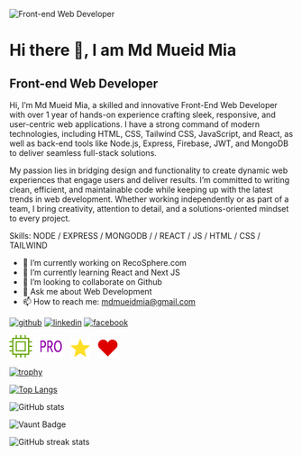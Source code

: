 ![Front-end Web Developer](https://scontent.fjsr17-1.fna.fbcdn.net/v/t39.30808-6/471546819_2584270808435736_2274969574795758737_n.jpg?stp=dst-jpg_s960x960_tt6&_nc_cat=104&ccb=1-7&_nc_sid=127cfc&_nc_eui2=AeHOm5p-MKE5j2CmmrDaR_pAzeXXOmEilbfN5dc6YSKVt1I4tkCDXXsG_DpQtWPCI2cdI4aylJJOasVHOWjv2Ru_&_nc_ohc=Cttxd8903OAQ7kNvgGxamFq&_nc_zt=23&_nc_ht=scontent.fjsr17-1.fna&_nc_gid=AD7ZSF557wr_M6dG6_uVNJA&oh=00_AYAivH2_jlxXIoF6RFexlcbbbLJHrNyqxAfIpeMMb7lt2Q&oe=67735EA4)



# Hi there 👋, I am Md Mueid Mia
## Front-end Web Developer


Hi, I’m Md Mueid Mia, a skilled and innovative Front-End Web Developer with over 1 year of hands-on experience crafting sleek, responsive, and user-centric web applications. I have a strong command of modern technologies, including HTML, CSS, Tailwind CSS, JavaScript, and React, as well as back-end tools like Node.js, Express, Firebase, JWT, and MongoDB to deliver seamless full-stack solutions.

My passion lies in bridging design and functionality to create dynamic web experiences that engage users and deliver results. I’m committed to writing clean, efficient, and maintainable code while keeping up with the latest trends in web development. Whether working independently or as part of a team, I bring creativity, attention to detail, and a solutions-oriented mindset to every project.

Skills: NODE / EXPRESS / MONGODB /  / REACT / JS / HTML / CSS / TAILWIND

- 🔭 I’m currently working on RecoSphere.com 
- 🌱 I’m currently learning React and Next JS 
- 👯 I’m looking to collaborate on Github 
- 💬 Ask me about Web Development 
- 📫 How to reach me: mdmueidmia@gmail.com 


[<img src='https://cdn.jsdelivr.net/npm/simple-icons@3.0.1/icons/github.svg' alt='github' height='40'>](https://github.com/Md-Mueid-Mia)  [<img src='https://cdn.jsdelivr.net/npm/simple-icons@3.0.1/icons/linkedin.svg' alt='linkedin' height='40'>](https://www.linkedin.com/in/https://www.linkedin.com/in/md-mueid-mia-7a4287254/)  [<img src='https://cdn.jsdelivr.net/npm/simple-icons@3.0.1/icons/facebook.svg' alt='facebook' height='40'>](https://www.facebook.com/https://www.facebook.com/35iy896jo0)  

<a href='https://docs.github.com/en/developers'><img src='https://raw.githubusercontent.com/acervenky/animated-github-badges/master/assets/devbadge.gif' width='40' height='40'></a> <a href='https://github.com/pricing'><img src='https://raw.githubusercontent.com/acervenky/animated-github-badges/master/assets/pro.gif' width='40' height='40'></a> <a href='https://stars.github.com/'><img src='https://raw.githubusercontent.com/acervenky/animated-github-badges/master/assets/starbadge.gif' width='35' height='35'></a> <a href='https://docs.github.com/en/github/supporting-the-open-source-community-with-github-sponsors'><img src='https://raw.githubusercontent.com/acervenky/animated-github-badges/master/assets/sponsorbadge.gif' width='35' height='35'></a> 

[![trophy](https://github-profile-trophy.vercel.app/?username=Md-Mueid-Mia)](https://github.com/ryo-ma/github-profile-trophy)

[![Top Langs](https://github-readme-stats.vercel.app/api/top-langs/?username=Md-Mueid-Mia)](https://github.com/anuraghazra/github-readme-stats)

![GitHub stats](https://github-readme-stats.vercel.app/api?username=Md-Mueid-Mia&show_icons=true)  

![Vaunt Badge](https://api.vaunt.dev/v1/github/entities/Md-Mueid-Mia/contributions?format=svg&private=false)  

![GitHub streak stats](https://streak-stats.demolab.com/?user=Md-Mueid-Mia)  

